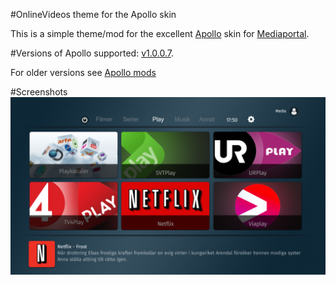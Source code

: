 #OnlineVideos theme for the Apollo skin

This is a simple theme/mod for the excellent [Apollo](http://forum.team-mediaportal.com/forums/apollo.692/) skin for [Mediaportal](http://www.team-mediaportal.com/).

#Versions of Apollo supported:
[v1.0.0.7](https://github.com/ministerkrister/apollo-ov-theme/releases/tag/v1.0.0.7). 

For older versions see [Apollo mods](http://forum.team-mediaportal.com/threads/mods.131153/) 

#Screenshots
![Play BasicHome Preview](https://raw.githubusercontent.com/ministerkrister/apollo-ov-theme/master/ministerk/Media/preview.png)
